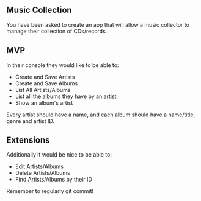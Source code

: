## Music Collection

You have been asked to create an app that will allow a music collector to manage their collection of CDs/records.

## MVP

In their console they would like to be able to:

* Create and Save Artists
* Create and Save Albums
* List All Artists/Albums
* List all the albums they have by an artist
* Show an album's artist

Every artist should have a name, and each album should have a name/title, genre and artist ID.

## Extensions

Additionally it would be nice to be able to:

* Edit Artists/Albums
* Delete Artists/Albums
* Find Artists/Albums by their ID

Remember to regularly git commit!
